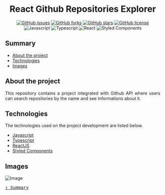 <div align='justify'>

<div align='center'>

# **React Github Repositories Explorer**

</div>

<div align='center'>

[![GitHub issues](https://img.shields.io/github/issues/gezielelyon/react-github-repositories-explorer)](https://github.com/gezielelyon/react-github-repositories-explorer/issues)
[![GitHub forks](https://img.shields.io/github/forks/gezielelyon/react-github-repositories-explorer)](https://github.com/gezielelyon/react-github-repositories-explorer/network)
[![GitHub stars](https://img.shields.io/github/stars/gezielelyon/react-github-repositories-explorer)](https://github.com/gezielelyon/react-github-repositories-explorer/stargazers)
[![GitHub license](https://img.shields.io/github/license/gezielelyon/react-github-repositories-explorer)](https://github.com/gezielelyon/react-github-repositories-explorer)
![Javascript](https://img.shields.io/badge/Javascript-Language-yellow)
![Typescript](https://img.shields.io/badge/Typescript-components-blue)
![React](https://img.shields.io/badge/React-components-orange)
![Styled Components](https://img.shields.io/badge/StyledComponents-Styles-pink)

</div>

## **Summary**
- [About the project](#about-the-project)
- [Technologies](#technologies)
- [Images](#images)

## **About the project**
This repository contains a project integrated with Github API where users can search repositories by the name and see informations about it.

## **Technologies**
The technologies used on the project development are listed below.

- [Javascript](https://developer.mozilla.org/pt-BR/docs/Web/JavaScript)
- [Typescript](https://www.typescriptlang.org/)
- [ReactJS](https://pt-br.reactjs.org/)
- [Styled Components](https://styled-components.com/)

## **Images**
![Image](https://user-images.githubusercontent.com/48457700/122188107-04f3ba80-ce66-11eb-88d8-5fd88b3992b8.jpg)

<kbd>[&uarr; Summary](#summary)</kbd>
</div>
